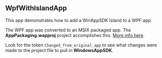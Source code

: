 ## WpfWithIslandApp

This app demonstrates how to add a WinAppSDK island to a WPF app.

The WPF app was converted to an MSIX packaged app.  The **AppPackaging.wapproj** project accomplishes this.  [More info here](https://learn.microsoft.com/en-us/windows/msix/desktop/desktop-to-uwp-packaging-dot-net).

Look for the token `Changed_from_original_app` to see what changes were made to the project file to pull in **WindowsAppSDK**.




